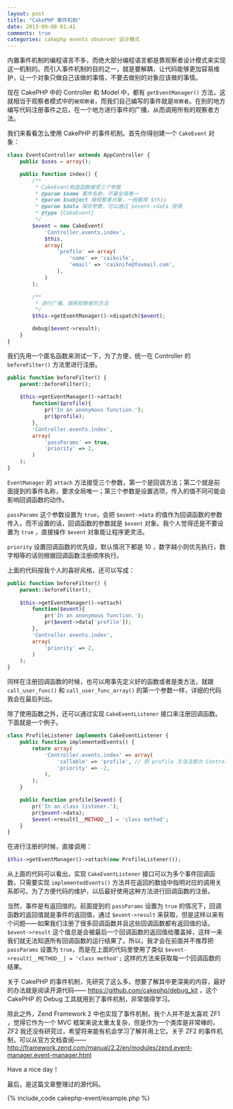 ```yaml
---
layout: post
title: "CakePHP 事件机制"
date: 2013-09-08 01:41
comments: true
categories: cakephp events observer 设计模式
---
```

内置事件机制的编程语言不多，而绝大部分编程语言都是靠观察者设计模式来实现这一机制的。而引入事件机制的目的之一，就是要解耦，让代码能够更加容易维护，让一个对象只做自己该做的事情，不要去做别的对象应该做的事情。

现在 CakePHP 中的 Controller 和 Model 中，都有 `getEventManager()` 方法，这就相当于观察者模式中的`被观察者`，而我们自己编写的事件就是`观察者`。在别的地方编写代码注册事件之后，在一个地方进行事件的广播，从而调用所有的观察者方法。

<!-- more -->

我们来看看怎么使用 CakePHP 的事件机制。首先你得创建一个 `CakeEvent` 对象：

``` php
class EventsController extends AppController {
    public $uses = array();

    public function index() {
        /**
         * CakeEvent构造函数接受三个参数
         * @param $name 事件名称，尽量全局唯一
         * @param $subject 被观察者对象，一般都用 $this
         * @param $data 保存参数，可以通过 $event->data 获得
         * @type {CakeEvent}
         */
        $event = new CakeEvent(
            'Controller.events.index', 
            $this, 
            array(
                'profile' => array(
                    'name' => 'caiknife', 
                    'email' => 'caiknife@foxmail.com',
                ),
            )
        );

        /**
         * 进行广播，调用观察者的方法
         */
        $this->getEventManager()->dispatch($event);

        debug($event->result);
    }
}

```

我们先用一个匿名函数来测试一下，为了方便，统一在 Controller 的 `beforeFilter()` 方法里进行注册。

``` php
public function beforeFilter() {
    parent::beforeFilter();
    
    $this->getEventManager()->attach(
        function($profile){
            pr('In an anonymous function.');
            pr($profile);
        }, 
        'Controller.events.index', 
        array(
            'passParams' => true,
            'priority' => 2,
        )
    );
}
```

`EventManager` 的 `attach` 方法接受三个参数，第一个是回调方法；第二个就是前面提到的事件名称，要求全局唯一；第三个参数是设置选项，传入的值不同可能会影响回调函数的动作。

`passParams` 这个参数设置为 `true`，会把 `$event->data` 的值作为回调函数的参数传入，而不设置的话，回调函数的参数就是 `$event` 对象。我个人觉得还是不要设置为 `true` ，直接操作 `$event` 对象能让程序更灵活。

`priority` 设置回调函数的优先级，默认情况下都是 10 ，数字越小则优先执行，数字相等的话则根据回调函数注册顺序执行。

上面的代码按我个人的喜好风格，还可以写成：

``` php
public function beforeFilter() {
    parent::beforeFilter();
    
    $this->getEventManager()->attach(
        function($event){
            pr('In an anonymous function.');
            pr($event->data['profile']);
        }, 
        'Controller.events.index', 
        array(
            'priority' => 2,
        )
    );
}
```

同样在注册回调函数的时候，也可以用事先定义好的函数或者是类方法，就跟 `call_user_func()` 和 `call_user_func_array()` 的第一个参数一样，详细的代码我会在最后列出。

除了使用函数之外，还可以通过实现 `CakeEventListener` 接口来注册回调函数。下面就是一个例子。

``` php
class ProfileListener implements CakeEventListener {
    public function implementedEvents() {
        return array(
            'Controller.events.index' => array(
                'callable' => 'profile', // 把 profile 方法注册为 Controller.events.index 这个事件的回调函数
                'priority' => -2,
            ),
        );
    }

    public function profile($event) {
        pr('In an class listener.');
        pr($event->data);
        $event->result[__METHOD__] = 'class method';
    }
}
```

在进行注册的时候，直接调用：

``` php
$this->getEventManager()->attach(new ProfileListener());
```

从上面的代码可以看出，实现 `CakeEventListener` 接口可以为多个事件回调函数，只需要实现 `implementedEvents()` 方法并在返回的数组中指明对应的调用关系即可。为了方便代码的维护，以后最好使用这种方法进行回调函数的注册。

当然，事件是有返回值的。前面提到的 `passParams` 设置为 `true` 的情况下，回调函数的返回值就是事件的返回值，通过 `$event->result` 来获取，但是这样以来有个问题——如果我们注册了很多回调函数并且这些回调函数都有返回值的话，`$event->result` 这个值总是会被最后一个回调函数的返回值给覆盖掉，这样一来我们就无法知道所有回调函数的运行结果了。所以，我才会在前面并不推荐把 `passParams` 设置为 `true`，而是在上面的代码里使用了类似 `$event->result[__METHOD__] = 'class method';` 这样的方法来获取每一个回调函数的结果。

关于 CakePHP 的事件机制，先研究了这么多。想要了解其中更深奥的内容，最好的办法就是阅读开源代码—— <https://github.com/cakephp/debug_kit> ，这个 CakePHP 的 Debug 工具就用到了事件机制，非常值得学习。

除此之外，Zend Framework 2 中也实现了事件机制，我个人并不是太喜欢 ZF1 ，觉得它作为一个 MVC 框架来说太重太复杂，但是作为一个类库是非常棒的， ZF2 我还没有研究过，希望将来能有机会学习了解并用上它。关于 ZF2 的事件机制，可以从官方文档查阅—— <http://framework.zend.com/manual/2.2/en/modules/zend.event-manager.event-manager.html>

Have a nice day！

最后，是这篇文章整理过的源代码。

{% include_code cakephp-event/example.php %}